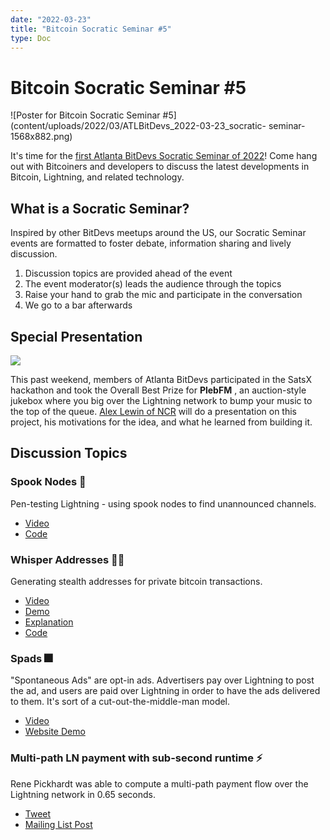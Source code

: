```yaml
---
date: "2022-03-23"
title: "Bitcoin Socratic Seminar #5"
type: Doc
---
```

# Bitcoin Socratic Seminar #5

![Poster for Bitcoin Socratic Seminar
#5](content/uploads/2022/03/ATLBitDevs_2022-03-23_socratic-
seminar-1568x882.png)

It's time for the [first Atlanta BitDevs Socratic Seminar of
2022](https://www.meetup.com/atlantabitdevs/events/283224005/)! Come hang out
with Bitcoiners and developers to discuss the latest developments in Bitcoin,
Lightning, and related technology.

## What is a Socratic Seminar?

Inspired by other BitDevs meetups around the US, our Socratic Seminar events
are formatted to foster debate, information sharing and lively discussion.

  1. Discussion topics are provided ahead of the event
  2. The event moderator(s) leads the audience through the topics
  3. Raise your hand to grab the mic and participate in the conversation
  4. We go to a bar afterwards

## Special Presentation

![](content/uploads/2022/03/pleb-fm-leaderboard-1024x576.jpg)

This past weekend, members of Atlanta BitDevs participated in the SatsX
hackathon and took the Overall Best Prize for **PlebFM** , an auction-style
jukebox where you big over the Lightning network to bump your music to the top
of the queue. [Alex Lewin of NCR](https://twitter.com/Cork__Screw) will do a
presentation on this project, his motivations for the idea, and what he
learned from building it.

## Discussion Topics

### Spook Nodes 👻

Pen-testing Lightning - using spook nodes to find unannounced channels.

  * [Video](https://youtu.be/_AwXSzzc9k0?t=8)
  * [Code](https://github.com/BitcoinDevShop/hidden-lightning-network)

### Whisper Addresses 🕵️‍♀️

Generating stealth addresses for private bitcoin transactions.

  * [Video](https://youtu.be/_AwXSzzc9k0?t=211)
  * [Demo](https://whispervillage.org/)
  * [Explanation](https://github.com/ArcadeCity/WhisperVillage/wiki/Whisper-Addresses)
  * [Code](https://github.com/ArcadeCity/WhisperVillage)

### Spads 🎆

"Spontaneous Ads" are opt-in ads. Advertisers pay over Lightning to post the
ad, and users are paid over Lightning in order to have the ads delivered to
them. It's sort of a cut-out-the-middle-man model.

  * [Video](https://youtu.be/_AwXSzzc9k0?t=1450)
  * [Website Demo](https://lnspads.com/)

### Multi-path LN payment with sub-second runtime ⚡️

Rene Pickhardt was able to compute a multi-path payment flow over the
Lightning network in 0.65 seconds.

  * [Tweet](https://twitter.com/renepickhardt/status/1501898812620685318?s=12)
  * [Mailing List Post](https://lists.linuxfoundation.org/pipermail/lightning-dev/2022-March/003510.html)

##